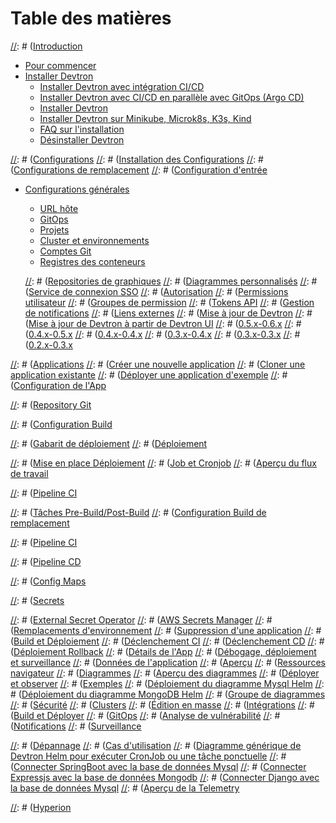 ﻿# Table des matières

[//]: # ([Introduction](README.md)
* [Pour commencer](setup/getting-started/getting-started.md)
* [Installer Devtron](setup/install/README.md)
  * [Installer Devtron avec intégration CI/CD](setup/install/install-devtron-with-cicd.md)
  * [Installer Devtron avec CI/CD en parallèle avec GitOps (Argo CD)](setup/install/install-devtron-with-cicd-with-gitops.md)
  * [Installer Devtron](setup/install/install-devtron.md)
  * [Installer Devtron sur Minikube, Microk8s, K3s, Kind](setup/install/Install-devtron-on-Minikube-Microk8s-K3s-Kind.md)
  * [FAQ sur l'installation](setup/install/faq-on-installation.md)
  * [Désinstaller Devtron](setup/install/uninstall-devtron.md)
  
[//]: # ([Configurations](setup/configurations/configurations-overview.md)
   [//]: # ([Installation des Configurations](setup/install/installation-configuration.md)
  [//]: # ([Configurations de remplacement](setup/install/override-default-devtron-installation-configs.md)
  [//]: # ([Configuration d'entrée](setup/install/ingress-setup.md)
* [Configurations générales](user-guide/global-configurations/README.md)
  * [URL hôte](user-guide/global-configurations/host-url.md)
  * [GitOps](user-guide/global-configurations/gitops.md)
  * [Projets](user-guide/global-configurations/projects.md)
  * [Cluster et environnements](user-guide/global-configurations/cluster-and-environments.md)
  * [Comptes Git](user-guide/global-configurations/git-accounts.md)
  * [Registres des conteneurs](user-guide/global-configurations/docker-registries.md)

  [//]: # ([Repositories de graphiques](user-guide/global-configurations/chart-repo.md)
  [//]: # ([Diagrammes personnalisés](user-guide/global-configurations/custom-charts.md)
  [//]: # ([Service de connexion SSO](user-guide/global-configurations/sso-login.md)
  [//]: # ([Autorisation](user-guide/global-configurations/authorization/README.md)
    [//]: # ([Permissions utilisateur](user-guide/global-configurations/authorization/user-access.md)
    [//]: # ([Groupes de permission](user-guide/global-configurations/authorization/permission-groups.md)
    [//]: # ([Tokens API](user-guide/global-configurations/authorization/api-tokens.md)
  [//]: # ([Gestion de notifications](user-guide/global-configurations/manage-notification.md)
  [//]: # ([Liens externes](user-guide/global-configurations/external-links.md)
[//]: # ([Mise à jour de Devtron](setup/upgrade/README.md)
  [//]: # ([Mise à jour de Devtron à partir de Devtron UI](setup/upgrade/upgrade-devtron-ui.md)
  [//]: # ([0.5.x-0.6.x](setup/upgrade/devtron-upgrade-0.5.x-0.6.x.md)
  [//]: # ([0.4.x-0.5.x](setup/upgrade/devtron-upgrade-0.4.x-0.5.x.md)
  [//]: # ([0.4.x-0.4.x](setup/upgrade/devtron-upgrade-0.4.x-0.4.x.md)
  [//]: # ([0.3.x-0.4.x](setup/upgrade/devtron-upgrade-0.3.x-0.4.x.md)
  [//]: # ([0.3.x-0.3.x](setup/upgrade/devtron-upgrade-0.3.x-0.3.x.md)
  [//]: # ([0.2.x-0.3.x](setup/upgrade/devtron-upgrade-0.2.x-0.3.x.md)

[//]: ## (# Utilisation)

[//]: # ([Applications](user-guide/applications.md)
  [//]: # ([Créer une nouvelle application](user-guide/create-application.md)
  [//]: # ([Cloner une application existante](user-guide/cloning-application.md)
  [//]: # ([Déployer une application d'exemple](user-guide/Deploy-sample-app/nodejs_app.md)
  [//]: # ([Configuration de l'App](user-guide/creating-application/README.md)

  [//]: # ([Repository Git](user-guide/creating-application/git-material.md)

  [//]: # ([Configuration Build](user-guide/creating-application/docker-build-configuration.md)

  [//]: # ([Gabarit de déploiement](user-guide/creating-application/deployment-template.md)
  [//]: # ([Déploiement](user-guide/creating-application/deployment-template/deployment.md)

  [//]: # ([Mise en place Déploiement](user-guide/creating-application/deployment-template/rollout-deployment.md)
  [//]: # ([Job et Cronjob](user-guide/creating-application/deployment-template/job-and-cronjob.md)
  [//]: # ([Aperçu du flux de travail](user-guide/creating-application/workflow/README.md)

  [//]: # ([Pipeline CI](user-guide/creating-application/workflow/ci-pipeline.md)

  [//]: # ([Tâches Pre-Build/Post-Build](user-guide/creating-application/workflow/ci-build-pre-post-plugins.md)
  [//]: # ([Configuration Build de remplacement](user-guide/creating-application/container-registry-override.md)

  [//]: # ([Pipeline CI](user-guide/creating-application/workflow/ci-pipeline-legacy.md)

  [//]: # ([Pipeline CD](user-guide/creating-application/workflow/cd-pipeline.md)

  [//]: # ([Config Maps](user-guide/creating-application/config-maps.md)

  [//]: # ([Secrets](user-guide/creating-application/secrets.md)

  [//]: # ([External Secret Operator](user-guide/creating-application/eso/README.md)
  [//]: # ([AWS Secrets Manager](user-guide/creating-application/eso/aws-eso.md)
  [//]: # ([Remplacements d'environnement](user-guide/creating-application/environment-overrides.md)
  [//]: # ([Suppression d'une application](user-guide/deleting-application.md)
  [//]: # ([Build et Déploiement](user-guide/deploying-application/README.md)
  [//]: # ([Déclenchement CI](user-guide/deploying-application/triggering-ci.md)
  [//]: # ([Déclenchement CD](user-guide/deploying-application/triggering-cd.md)
  [//]: # ([Déploiement Rollback](user-guide/deploying-application/rollback-deployment.md)
  [//]: # ([Détails de l'App](user-guide/creating-application/app-details.md)
  [//]: # ([Débogage, déploiement et surveillance](user-guide/debugging-deployment-and-monitoring.md)
  [//]: # ([Données de l'application](user-guide/creating-application/app-metrics.md)
  [//]: # ([Aperçu](user-guide/creating-application/overview.md)
[//]: # ([Ressources navigateur](user-guide/resource-browser.md)
[//]: # ([Diagrammes](user-guide/deploy-chart/README.md)
  [//]: # ([Aperçu des diagrammes](user-guide/deploy-chart/overview-of-charts.md)
  [//]: # ([Déployer et observer](user-guide/deploy-chart/deployment-of-charts.md)
  [//]: # ([Exemples](user-guide/deploy-chart/examples/README.md)
  [//]: # ([Déploiement du diagramme Mysql Helm](user-guide/deploy-chart/examples/deploying-mysql-helm-chart.md)
  [//]: # ([Déploiement du diagramme MongoDB Helm](user-guide/deploy-chart/examples/deploying-mongodb-helm-chart.md)
  [//]: # ([Groupe de diagrammes](user-guide/deploy-chart/chart-group.md)
[//]: # ([Sécurité](user-guide/security-features.md)
[//]: # ([Clusters](user-guide/clusters.md)
[//]: # ([Édition en masse](user-guide/bulk-update.md)
[//]: # ([Intégrations](user-guide/integrations/README.md)
[//]: # ([Build et Déployer](user-guide/integrations/build-and-deploy-ci-cd.md)
[//]: # ([GitOps](user-guide/integrations/argocd.md)
[//]: # ([Analyse de vulnérabilité](user-guide/integrations/clair.md)
[//]: # ([Notifications](user-guide/integrations/notifications.md)
[//]: # ([Surveillance](user-guide/integrations/grafana.md)

[//]: # (## Ressources)

[//]: # ([Dépannage](FAQs/devtron-troubleshoot.md)
[//]: # ([Cas d'utilisation](user-guide/use-cases/README.md)
[//]: # ([Diagramme générique de Devtron Helm pour exécuter CronJob ou une tâche ponctuelle](user-guide/use-cases/devtron-generic-helm-chart-to-run-cron-job-or-one-time-job.md)
[//]: # ([Connecter SpringBoot avec la base de données Mysql](user-guide/use-cases/connect-springboot-with-mysql-database.md)
[//]: # ([Connecter Expressjs avec la base de données Mongodb](user-guide/use-cases/connect-expressjs-with-mongodb-database.md)
[//]: # ([Connecter Django avec la base de données Mysql](user-guide/use-cases/connect-django-with-mysql-database.md)
[//]: # ([Aperçu de la Telemetry](user-guide/telemetry.md)

[//]: # (## Déprécié)

[//]: # ([Hyperion](hyperion/devtron.md)
